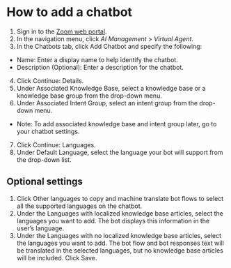 # How to add a chatbot

1. Sign in to the [Zoom web portal](https://zoom.us/signin).
2. In the navigation menu, click _AI Management_ > _Virtual Agent_.
3. In the Chatbots tab, click Add Chatbot and specify the following:

-   Name: Enter a display name to help identify the chatbot.
-   Description (Optional): Enter a description for the chatbot.

4. Click Continue: Details.
5. Under Associated Knowledge Base, select a knowledge base or a knowledge base group from the drop-down menu.
6. Under Associated Intent Group, select an intent group from the drop-down menu.

-   Note: To add associated knowledge base and intent group later, go to your chatbot settings.

7. Click Continue: Languages.
8. Under Default Language, select the language your bot will support from the drop-down list.

## Optional settings

1. Click Other languages to copy and machine translate bot flows to select all the supported languages on the chatbot.
2. Under the Languages with localized knowledge base articles, select the languages you want to add. The bot displays
   this information in the user’s language.
3. Under the Languages with no localized knowledge base articles, select the languages you want to add. The bot flow and
   bot responses text will be translated in the selected languages, but no knowledge base articles will be included.
   Click Save.